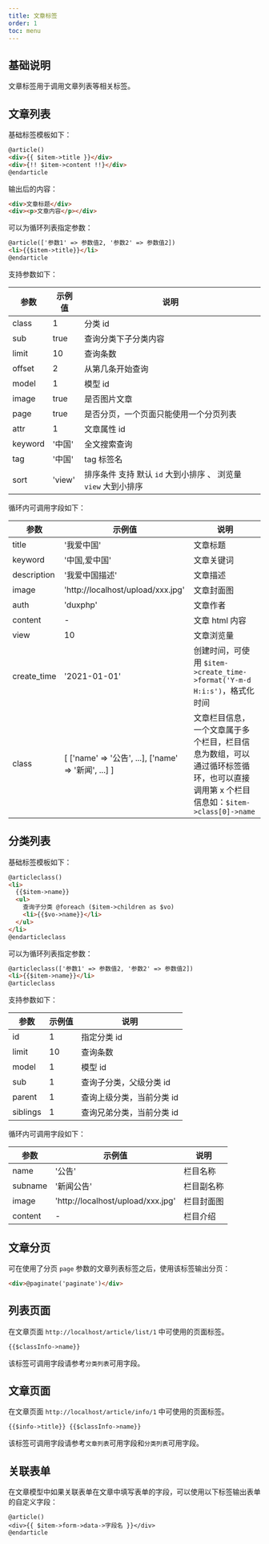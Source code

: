 ```yaml
---
title: 文章标签
order: 1
toc: menu
---
```


## 基础说明

文章标签用于调用文章列表等相关标签。

## 文章列表

基础标签模板如下：

```html
@article()
<div>{{ $item->title }}</div>
<div>{!! $item->content !!}</div>
@endarticle
```

输出后的内容：

```html
<div>文章标题</div>
<div><p>文章内容</p></div>
```

可以为循环列表指定参数：

```html
@article(['参数1' => 参数值2, '参数2' => 参数值2])
<li>{{$item->title}}</li>
@endarticle
```

支持参数如下：

| 参数    | 示例值 | 说明                                                           |
| ------- | ------ | -------------------------------------------------------------- |
| class   | 1      | 分类 id                                                        |
| sub     | true   | 查询分类下子分类内容                                           |
| limit   | 10     | 查询条数                                                       |
| offset  | 2      | 从第几条开始查询                                               |
| model   | 1      | 模型 id                                                        |
| image   | true   | 是否图片文章                                                   |
| page    | true   | 是否分页，一个页面只能使用一个分页列表                         |
| attr    | 1      | 文章属性 id                                                    |
| keyword | '中国' | 全文搜索查询                                                   |
| tag     | '中国' | tag 标签名                                                     |
| sort    | 'view' | 排序条件 支持 默认 `id` 大到小排序 、 浏览量 `view` 大到小排序 |

循环内可调用字段如下：

| 参数        | 示例值                                               | 说明                                                                                                                               |
| ----------- | ---------------------------------------------------- | ---------------------------------------------------------------------------------------------------------------------------------- |
| title       | '我爱中国'                                           | 文章标题                                                                                                                           |
| keyword     | '中国,爱中国'                                        | 文章关键词                                                                                                                         |
| description | '我爱中国描述'                                       | 文章描述                                                                                                                           |
| image       | 'http://localhost/upload/xxx.jpg'                    | 文章封面图                                                                                                                         |
| auth        | 'duxphp'                                             | 文章作者                                                                                                                           |
| content     | -                                                    | 文章 html 内容                                                                                                                     |
| view        | 10                                                   | 文章浏览量                                                                                                                         |
| create_time | '2021-01-01'                                         | 创建时间，可使用 `$item->create_time->format('Y-m-d H:i:s')`，格式化时间                                                           |
| class       | [ ['name' => '公告', ...], ['name' => '新闻', ...] ] | 文章栏目信息，一个文章属于多个栏目，栏目信息为数组，可以通过循环标签循环，也可以直接调用第 x 个栏目信息如：`$item->class[0]->name` |

## 分类列表

基础标签模板如下：

```html
@articleclass()
<li>
  {{$item->name}}
  <ul>
    查询子分类 @foreach ($item->children as $vo)
    <li>{{$vo->name}}</li>
  </ul>
</li>
@endarticleclass
```

可以为循环列表指定参数：

```html
@articleclass(['参数1' => 参数值2, '参数2' => 参数值2])
<li>{{$item->name}}</li>
@articleclass
```

支持参数如下：

| 参数     | 示例值 | 说明                      |
| -------- | ------ | ------------------------- |
| id       | 1      | 指定分类 id               |
| limit    | 10     | 查询条数                  |
| model    | 1      | 模型 id                   |
| sub      | 1      | 查询子分类，父级分类 id   |
| parent   | 1      | 查询上级分类，当前分类 id |
| siblings | 1      | 查询兄弟分类，当前分类 id |

循环内可调用字段如下：

| 参数    | 示例值                            | 说明       |
| ------- | --------------------------------- | ---------- |
| name    | '公告'                            | 栏目名称   |
| subname | '新闻公告'                        | 栏目副名称 |
| image   | 'http://localhost/upload/xxx.jpg' | 栏目封面图 |
| content | -                                 | 栏目介绍   |

## 文章分页

可在使用了分页 `page` 参数的文章列表标签之后，使用该标签输出分页：

```html
<div>@paginate('paginate')</div>
```

## 列表页面

在文章页面 `http://localhost/article/list/1` 中可使用的页面标签。

```html
{{$classInfo->name}}
```

该标签可调用字段请参考`分类列表`可用字段。

## 文章页面

在文章页面 `http://localhost/article/info/1` 中可使用的页面标签。

```html
{{$info->title}} {{$classInfo->name}}
```

该标签可调用字段请参考`文章列表`可用字段和`分类列表`可用字段。

## 关联表单

在文章模型中如果关联表单在文章中填写表单的字段，可以使用以下标签输出表单的自定义字段：

```
@article()
<div>{{ $item->form->data->字段名 }}</div>
@endarticle
```
